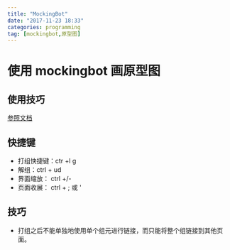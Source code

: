```yaml
---
title: "MockingBot"
date: "2017-11-23 18:33"
categories: programming
tag: [mockingbot,原型图]
---
```


#  使用 mockingbot 画原型图

## 使用技巧

[参照文档][1ad0f896]

  [1ad0f896]: https://modao.cc/posts/1789 "使用窍门"

## 快捷键

- 打组快捷键：ctr +l g
- 解组：ctrl + ud
- 界面缩放： ctrl  +/-
- 页面收展： ctrl +  ; 或 '

## 技巧

- 打组之后不能单独地使用单个组元进行链接，而只能将整个组链接到其他页面。
